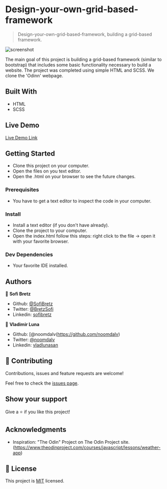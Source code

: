 # Design-your-own-grid-based-framework

> Design-your-own-grid-based-framework, building a grid-based framework.

![screenshot](https://i.imgur.com/nrVFbiJ.png)

The main goal of this project is building a grid-based framework (similar to bootstrap) that includes some basic functionality necessary to build a website. The project was completed using simple HTML and SCSS. We clone the 'Odinn' webpage.

## Built With

- HTML
- SCSS

## Live Demo

[Live Demo Link](https://rawcdn.githack.com/noomdalv/Design_Your_Own_Grid_Based_Framework/977ef060c45fa70916cf8b50d2e4bfa26030d836/index.html)

## Getting Started

- Clone this project on your computer.
- Open the files on you text editor.
- Open the .html on your browser to see the future changes.

### Prerequisites

- You have to get a text editor to inspect the code in your computer.

### Install

- Install a text editor (if you don't have already).
- Clone the project to your computer.
- Open the index.html follow this steps: right click to the file -> open it with your favorite browser.

### Dev Dependencies

- Your favorite IDE installed.

## Authors

👤 **Sofi Bretz**

- Github: [@SofiBretz](https://github.com/SofiBretz)
- Twitter: [@BretzSofi](https://twitter.com/BretzSofi)
- Linkedin: [sofibretz](https://www.linkedin.com/in/sofibretz/)


👤 **Vladimir Luna**

- Github: [@noomdalv(https://github.com/noomdalv)
- Twitter: [@noomdalv](https://twitter.com/noomdalv)
- Linkedin: [vladlunasan](https://www.linkedin.com/in/vladlunasan/)

## 🤝 Contributing

Contributions, issues and feature requests are welcome!

Feel free to check the [issues page](issues/).

## Show your support

Give a ⭐️ if you like this project!

## Acknowledgments

- Inspiration: "The Odin" Project on The Odin Project site.(https://www.theodinproject.com/courses/javascript/lessons/weather-app)

## 📝 License

This project is [MIT](lic.url) licensed.

